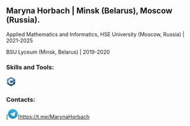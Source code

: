 ## Maryna Horbach | Minsk (Belarus), Moscow (Russia).

 Applied Mathematics and Informatics, HSE University (Moscow, Russia) | 2021-2025
 
 BSU Lyceum (Minsk, Belarus) | 2019-2020


### Skills and Tools:

<img align="leaft" alt="C++" width="26px" src="https://raw.githubusercontent.com/github/explore/180320cffc25f4ed1bbdfd33d4db3a66eeeeb358/topics/cpp/cpp.png"/>

<br />

### Contacts:

[<img align="leaft" alt="Telegram" width="26px" src="https://raw.githubusercontent.com/github/explore/80688e429a7d4ef2fca1e82350fe8e3517d3494d/topics/telegram/telegram.png" />]https://t.me/MarynaHorbach
